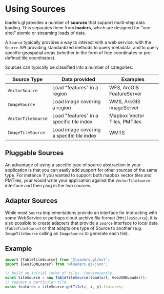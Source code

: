 # Using Sources

loaders.gl provides a number of **sources** that support multi-step data loading. This separates them from **loaders**, which are designed for "one-shot" atomic or streaming loads of data. 

A `Source` typically provides a way to interact with a web service, with the `Source` API providing standardized methods to query metadata, and to query specific geospatial areas (whether in the form of free coordinates or pre-defined tile coordinates).

Sources can typically be classified into a number of categories:

| Source Type        | Data provided                             | Examples                     |
| ------------------- | ----------------------------------------- | ---------------------------- |
| `VectorSource`     | Load "features" in a region               | WFS, ArcGIS FeatureServer    |
| `ImageSource`      | Load image covering a region              | WMS, ArcGIS ImageServer      |
| `VectorTileSource` | Load "features" in a specific tile index  | Mapbox Vector Tiles, PMTiles |
| `ImageTileSource`  | Load image covering a specific tile index | WMTS                         |


## Pluggable Sources

An advantage of using a specific type of source abstraction in your application is that you can easily add support for other sources of the same type. For instance if you wanted to support both mapbox vector tiles and PMTiles, your would write your application against the `VectorTileSource` interface and then plug in the two sources.


## Adapter Sources

While most `Source` implementations provide an interface for interacting with some WebService or perhaps cloud archive file format (`PMtilesSource`), it is also possible to create adapters that provide a `Source` interface to local data (`TableTileSource`) or that adapts one type of Source to another (e.g. `ImageTileSource` calling an `ImageSource` to generate each tile).


## Example

```typescript
import {TableTileSource} from '@loaders.gl/mvt';
import {GeoJSONLoader} from '@loaders.gl/json';

// build an initial index of tiles. Convieniently, 
const tileSource = new TableTileSource(load(url, GeoJSONLoader));
// request a particular tile
const features = tileSource.getTile(z, x, y).features;
```


